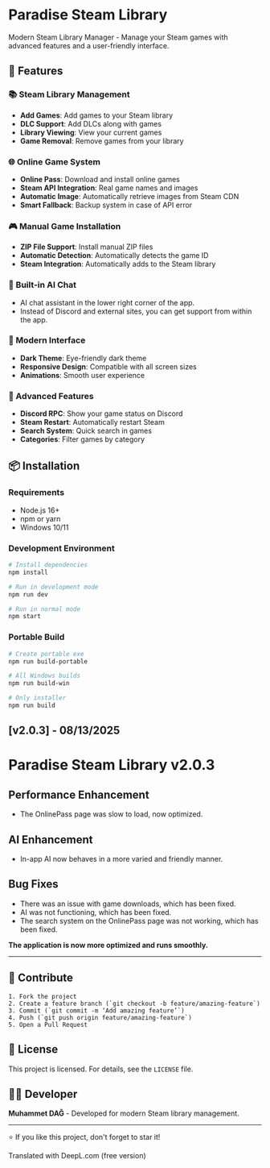 # Paradise Steam Library

Modern Steam Library Manager - Manage your Steam games with advanced features and a user-friendly interface.

## 🚀 Features

### 📚 Steam Library Management
- **Add Games**: Add games to your Steam library
- **DLC Support**: Add DLCs along with games
- **Library Viewing**: View your current games
- **Game Removal**: Remove games from your library

### 🌐 Online Game System
- **Online Pass**: Download and install online games
- **Steam API Integration**: Real game names and images
- **Automatic Image**: Automatically retrieve images from Steam CDN
- **Smart Fallback**: Backup system in case of API error

### 🎮 Manual Game Installation
- **ZIP File Support**: Install manual ZIP files
- **Automatic Detection**: Automatically detects the game ID
- **Steam Integration**: Automatically adds to the Steam library

### 🤖 Built-in AI Chat
- AI chat assistant in the lower right corner of the app.
- Instead of Discord and external sites, you can get support from within the app.

### 🎨 Modern Interface
- **Dark Theme**: Eye-friendly dark theme
- **Responsive Design**: Compatible with all screen sizes
- **Animations**: Smooth user experience

### 🔧 Advanced Features
- **Discord RPC**: Show your game status on Discord
- **Steam Restart**: Automatically restart Steam
- **Search System**: Quick search in games
- **Categories**: Filter games by category

## 📦 Installation

### Requirements
- Node.js 16+ 
- npm or yarn
- Windows 10/11

### Development Environment
```bash
# Install dependencies
npm install

# Run in development mode
npm run dev

# Run in normal mode
npm start
```

### Portable Build
```bash
# Create portable exe
npm run build-portable

# All Windows builds
npm run build-win

# Only installer
npm run build
```

## [v2.0.3] - 08/13/2025

# Paradise Steam Library v2.0.3

## Performance Enhancement
- The OnlinePass page was slow to load, now optimized.

## AI Enhancement
- In-app AI now behaves in a more varied and friendly manner.

## Bug Fixes
- There was an issue with game downloads, which has been fixed.
- AI was not functioning, which has been fixed.
- The search system on the OnlinePass page was not working, which has been fixed.

**The application is now more optimized and runs smoothly.**

---

## 🤝 Contribute

```
1. Fork the project
2. Create a feature branch (`git checkout -b feature/amazing-feature`)
3. Commit (`git commit -m ‘Add amazing feature’`)
4. Push (`git push origin feature/amazing-feature`)
5. Open a Pull Request
```

## 📄 License

This project is licensed. For details, see the `LICENSE` file.

## 👨‍💻 Developer

**Muhammet DAĞ** - Developed for modern Steam library management.

---

⭐ If you like this project, don't forget to star it! 

Translated with DeepL.com (free version)
